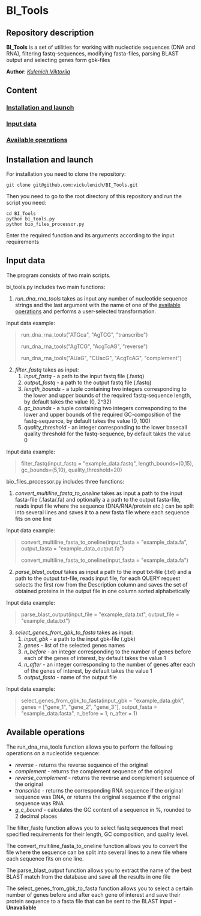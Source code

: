 # BI_Tools

## Repository description

**BI_Tools** is a set of utilities for working with nucleotide sequences (DNA and RNA), filtering fastq-sequences, modifying fasta-files, parsing BLAST output and selecting genes form gbk-files

**Author**: [*Kulenich Viktoriia*](https://github.com/vickulenich)

## Content

### [Installation and launch](#installation-and-launch)
### [Input data](#input-data)
### [Available operations](#available-operations)

## Installation and launch

For installation you need to clone the repository:

    git clone git@github.com:vickulenich/BI_Tools.git

Then you need to go to the root directory of this repository and run the script you need:

    cd BI_Tools
    python bi_tools.py
    python bio_files_processor.py

Enter the required function and its arguments according to the input requirements

## Input data

The program consists of two main scripts. 

bi_tools.py includes two main functions:

1. *run_dna_rna_tools* takes as input any number of nucleotide sequence strings and the last argument with the name of one of the [available operations](#available-operations) and performs a user-selected transformation.

Input data example:

> run_dna_rna_tools("ATGca", "AgTCG", "transcribe")
>
> run_dna_rna_tools("AgTCG", "AcgTcAG", "reverse")
>
> run_dna_rna_tools("AUaG", "CUacG", "AcgTcAG", "complement")

2. *filter_fastq* takes as input:
   1) *input_fastq* - a path to the input fastq file (.fastq)
   2) *output_fastq* - a path to the output fastq file (.fastq)
   3) *length_bounds* - a tuple containing two integers corresponding to the lower and upper bounds of the required fastq-sequence length, by default takes the value (0, 2^32)
   4) *gc_bounds* - a tuple containing two integers corresponding to the lower and upper bounds of the required GC-composition of the fastq-sequence, by default takes the value (0, 100)
   5) *quality_threshold* - an integer corresponding to the lower basecall quality threshold for the fastq-sequence, by default takes the value 0

Input data example:

> filter_fastq(input_fastq = "example_data.fastq", length_bounds=(0,15), gc_bounds=(5,10), quality_threshold=20)

bio_files_processor.py includes three functions:

1. *convert_multiline_fasta_to_oneline* takes as input a path to the input fasta-file (.fasta/.fa) and optionally a a path to the output fasta-file, reads input file where the sequence (DNA/RNA/protein etc.) can be split into several lines and saves it to a new fasta file where each sequence fits on one line

Input data example:

> convert_multiline_fasta_to_oneline(input_fasta = "example_data.fa", output_fasta = "example_data_output.fa")
>
> convert_multiline_fasta_to_oneline(input_fasta = "example_data.fa")

2. *parse_blast_output* takes as input a path to the input txt-file (.txt) and a path to the output txt-file, reads input file, for each QUERY request selects the first row from the Description column and saves the set of obtained proteins in the output file in one column sorted alphabetically

Input data example:

> parse_blast_output(input_file = "example_data.txt", output_file = "example_data.txt")

3. *select_genes_from_gbk_to_fasta* takes as input:
    1) *input_gbk* - a path to the input gbk-file (.gbk)
    2) *genes* - list of the selected genes names
    3) *n_before* - an integer corresponding to the number of genes before each of the genes of interest, by default takes the value 1
    4) *n_after* - an integer corresponding to the number of genes after each of the genes of interest, by default takes the value 1
    5) *output_fasta* - name of the output file

Input data example:

> select_genes_from_gbk_to_fasta(input_gbk = "example_data.gbk", genes = ["gene_1", "gene_2", "gene_3"], output_fasta = "example_data.fasta", n_before = 1, n_after = 1)

## Available operations

The run_dna_rna_tools function allows you to perform the following operations on a nucleotide sequence:

- *reverse* - returns the reverse sequence of the original
- *complement* - returns the complement sequence of the original
- *reverse_complement* - returns the reverse and complement sequence of the original
- *transcribe* - returns the corresponding RNA sequence if the original sequence was DNA, or returns the original sequence if the original sequence was RNA
- *g_c_bound* - calculates the GC content of a sequence in %, rounded to 2 decimal places

The filter_fastq function allows you to select fastq sequences that meet specified requirements for their length, GC composition, and quality level.

The convert_multiline_fasta_to_oneline function allows you to convert the file where the sequence can be split into several lines to a new file where each sequence fits on one line.

The parse_blast_output function allows you to extract the name of the best BLAST match from the database and save all the results in one file

The select_genes_from_gbk_to_fasta function allows you to select a certain number of genes before and after each gene of interest and save their protein sequence to a fasta file that can be sent to the BLAST input - **Unavaliable**